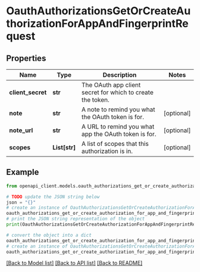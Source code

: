# OauthAuthorizationsGetOrCreateAuthorizationForAppAndFingerprintRequest


## Properties

Name | Type | Description | Notes
------------ | ------------- | ------------- | -------------
**client_secret** | **str** | The OAuth app client secret for which to create the token. | 
**note** | **str** | A note to remind you what the OAuth token is for. | [optional] 
**note_url** | **str** | A URL to remind you what app the OAuth token is for. | [optional] 
**scopes** | **List[str]** | A list of scopes that this authorization is in. | [optional] 

## Example

```python
from openapi_client.models.oauth_authorizations_get_or_create_authorization_for_app_and_fingerprint_request import OauthAuthorizationsGetOrCreateAuthorizationForAppAndFingerprintRequest

# TODO update the JSON string below
json = "{}"
# create an instance of OauthAuthorizationsGetOrCreateAuthorizationForAppAndFingerprintRequest from a JSON string
oauth_authorizations_get_or_create_authorization_for_app_and_fingerprint_request_instance = OauthAuthorizationsGetOrCreateAuthorizationForAppAndFingerprintRequest.from_json(json)
# print the JSON string representation of the object
print(OauthAuthorizationsGetOrCreateAuthorizationForAppAndFingerprintRequest.to_json())

# convert the object into a dict
oauth_authorizations_get_or_create_authorization_for_app_and_fingerprint_request_dict = oauth_authorizations_get_or_create_authorization_for_app_and_fingerprint_request_instance.to_dict()
# create an instance of OauthAuthorizationsGetOrCreateAuthorizationForAppAndFingerprintRequest from a dict
oauth_authorizations_get_or_create_authorization_for_app_and_fingerprint_request_from_dict = OauthAuthorizationsGetOrCreateAuthorizationForAppAndFingerprintRequest.from_dict(oauth_authorizations_get_or_create_authorization_for_app_and_fingerprint_request_dict)
```
[[Back to Model list]](../README.md#documentation-for-models) [[Back to API list]](../README.md#documentation-for-api-endpoints) [[Back to README]](../README.md)


